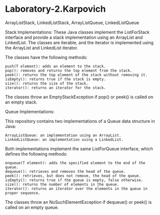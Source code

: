 # Laboratory-2.Karpovich
ArrayListStack, LinkedListStack, ArrayListQueue, LinkedListQueue

Stack Implementations:
These Java classes implement the ListForStack interface and provide a stack implementation using an ArrayList and LinkedList. 
The classes are iterable, and the iterator is implemented using the ArrayList and LinkedList iterator.

The classes have the following methods:

    push(T element): adds an element to the stack.
    pop(): removes and returns the top element from the stack.
    peek(): returns the top element of the stack without removing it.
    isEmpty(): returns true if the stack is empty.
    size(): returns the size of the stack.
    iterator(): returns an iterator for the stack.

The classes throw an EmptyStackException if pop() or peek() is called on an empty stack.

Queue Implementations:

This repository contains two implementations of a Queue data structure in Java:

    ArrayListQueue: an implementation using an ArrayList.
    LinkedListQueue: an implementation using a LinkedList.

Both implementations implement the same ListForQueue interface, which defines the following methods:

    enqueue(T element): adds the specified element to the end of the queue.
    dequeue(): retrieves and removes the head of the queue.
    peek(): retrieves, but does not remove, the head of the queue.
    isEmpty(): returns true if the queue is empty, false otherwise.
    size(): returns the number of elements in the queue.
    iterator(): returns an iterator over the elements in the queue in proper sequence.

The classes throw an NoSuchElementException if dequeue() or peek() is called on an empty queue.
